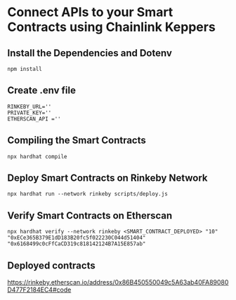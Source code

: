 # Connect APIs to your Smart Contracts using Chainlink Keppers

## Install the Dependencies and Dotenv

```shell
npm install
```
## Create .env file

```shell
RINKEBY_URL=''
PRIVATE_KEY=''
ETHERSCAN_API =''
```
## Compiling the Smart Contracts

```shell
npx hardhat compile
```

## Deploy Smart Contracts on Rinkeby Network

```shell
npx hardhat run --network rinkeby scripts/deploy.js
```

## Verify Smart Contracts on Etherscan

```shell
npx hardhat verify --network rinkeby <SMART_CONTRACT_DEPLOYED> "10" "0xECe365B379E1dD183B20fc5f022230C044d51404" "0x6168499c0cFfCaCD319c818142124B7A15E857ab"
```

## Deployed contracts
https://rinkeby.etherscan.io/address/0x86B450550049c5A63ab40FA89080D477F2184EC4#code
